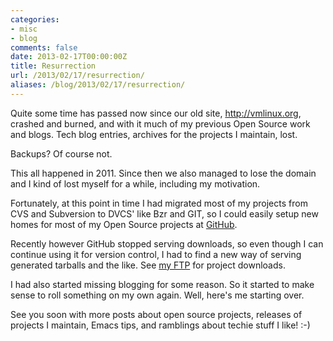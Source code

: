 ```yaml
---
categories:
- misc
- blog
comments: false
date: 2013-02-17T00:00:00Z
title: Resurrection
url: /2013/02/17/resurrection/
aliases: /blog/2013/02/17/resurrection/
---
```


Quite some time has passed now since our old site, http://vmlinux.org,
crashed and burned, and with it much of my previous Open Source work
and blogs.  Tech blog entries, archives for the projects I maintain,
lost.

Backups? Of course not.

This all happened in 2011.  Since then we also managed to lose the
domain and I kind of lost myself for a while, including my motivation.

Fortunately, at this point in time I had migrated most of my projects
from CVS and Subversion to DVCS' like Bzr and GIT, so I could easily
setup new homes for most of my Open Source projects at
[GitHub](https://github.com/troglobit).

Recently however GitHub stopped serving downloads, so even though I
can continue using it for version control, I had to find a new way of
serving generated tarballs and the like.  See [my
FTP](ftp://ftp.troglobit.com) for project downloads.

I had also started missing blogging for some reason. So it started to
make sense to roll something on my own again.  Well, here's me
starting over.

See you soon with more posts about open source projects, releases of
projects I maintain, Emacs tips, and ramblings about techie stuff I
like!  :-)

